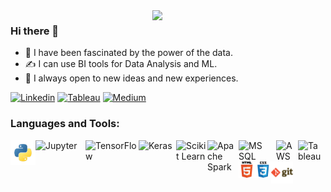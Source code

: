 ﻿<img src="https://github-readme-stats.vercel.app/api?username=fidanfatih&show_icons=true&theme=buefy" align='right' width="55%">

### Hi there 👋
- :100: I have been fascinated by the power of the data.
- :writing_hand: I can use BI tools for Data Analysis and ML.
- :handshake: I always open to new ideas and new experiences.


[![Linkedin](https://img.shields.io/badge/linkedin-%230077B5.svg?&style=for-the-badge&logo=linkedin&logoColor=white)]( https://www.linkedin.com/in/fatihfidan/)
[![Tableau](https://img.shields.io/badge/tableau-%2312100E.svg?&style=for-the-badge&logo=tableau&logoColor=orange)]( https://public.tableau.com/profile/fatih.fidan#!/)
[![Medium](https://img.shields.io/badge/medium-%2312100E.svg?&style=for-the-badge&logo=medium&logoColor=white)](https://fatihfidan.medium.com/)
<!--
**fidanfatih/ fidanfatih** is a ✨ _special_ ✨ repository because its `README.md` (this file) appears on your GitHub profile.

Here are some ideas to get you started:


- 💬 Ask me about anything that you want to learn

-->


### Languages and Tools:


<img align="left" alt="Python" width="40px" src="https://raw.githubusercontent.com/github/explore/80688e429a7d4ef2fca1e82350fe8e3517d3494d/topics/python/python.png" />

<img align="left" alt="Jupyter" width="80px" src="https://encrypted-tbn0.gstatic.com/images?q=tbn:ANd9GcRLqIHmcbMAcDmLjLiCYnW3hm9EUypj9QJQTg&usqp=CAU" />

<img align="left" alt="TensorFlow" width="85px" src="https://encrypted-tbn0.gstatic.com/images?q=tbn:ANd9GcQDjasst-lmQ2zB9sMNPQxQAXrvDmDHxxSNLw&usqp=CAU" />

<img align="left" alt="Keras" width="60px" src="https://encrypted-tbn0.gstatic.com/images?q=tbn:ANd9GcRwS3kndalyY-lNJ77-B_yGGm5gBAZ2JRXZng&usqp=CAU" />

<img align="left" alt="Scikit Learn" width="50px" src="https://encrypted-tbn0.gstatic.com/images?q=tbn:ANd9GcTWqe8229UE1DsRYR06QaKSop6cyWqcewXbXw&usqp=CAU" />

<img align="left" alt="Apache Spark" width="50px" src="https://encrypted-tbn0.gstatic.com/images?q=tbn:ANd9GcQ_wS69x0hzjZx6VqzntgoIqMWrJbFnVlhLrQ&usqp=CAU" />

<img align="left" alt="MS SQL" width="60px" src="https://encrypted-tbn0.gstatic.com/images?q=tbn:ANd9GcR9bZ6mp9bzhrY-GE_tXp_YOv0tUw5KtB4CfQ&usqp=CAU" />

<img align="left" alt="AWS" width="35px" src="https://upload.wikimedia.org/wikipedia/commons/thumb/9/93/Amazon_Web_Services_Logo.svg/1200px-Amazon_Web_Services_Logo.svg.png" />

<img align="left" alt="Tableau" width="40px" src="https://encrypted-tbn0.gstatic.com/images?q=tbn:ANd9GcQVw8Ka8GJ6Oqnjwdj47ZIPyFijvcLJgqKhfg&usqp=CAU" />

<img align="left" alt="HTML5" width="26px" src="https://raw.githubusercontent.com/github/explore/80688e429a7d4ef2fca1e82350fe8e3517d3494d/topics/html/html.png" />

<img align="left" alt="CSS3" width="26px" src="https://raw.githubusercontent.com/github/explore/80688e429a7d4ef2fca1e82350fe8e3517d3494d/topics/css/css.png" />

<img align="left" alt="Git" width="35px" src="https://raw.githubusercontent.com/github/explore/80688e429a7d4ef2fca1e82350fe8e3517d3494d/topics/git/git.png" />


<br />
<br />

